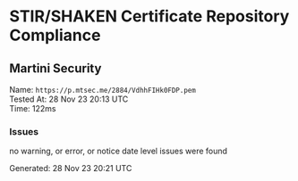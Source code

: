 # STIR/SHAKEN Certificate Repository Compliance

## Martini Security

Name: `https://p.mtsec.me/2884/VdhhFIHk0FDP.pem`\
Tested At: 28 Nov 23 20:13 UTC\
Time: 122ms

### Issues

no warning, or error, or notice date level issues were found

Generated: 28 Nov 23 20:21 UTC